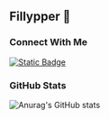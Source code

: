 ## Fillypper 👋

### Connect With Me
[![Static Badge](https://img.shields.io/badge/-LinkedIn-000?style=for-the-badge&logo=linkedin&logoColor=27e8a7)](https://www.linkedin.com/in/luiz-fillypper-bonhote-de-oliveira-323b2415b/)


### GitHub Stats
![Anurag's GitHub stats](https://github-readme-stats.vercel.app/api?username=Fillypper&show_icons=true&theme=blueberry)
<!--
**Fillypper/Fillypper** is a ✨ _special_ ✨ repository because its `README.md` (this file) appears on your GitHub profile.

Here are some ideas to get you started:

- 🔭 I’m currently working on ...
- 🌱 I’m currently learning ...
- 👯 I’m looking to collaborate on ...
- 🤔 I’m looking for help with ...
- 💬 Ask me about ...
- 📫 How to reach me: ...
- 😄 Pronouns: ...
- ⚡ Fun fact: ...
-->
